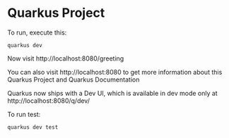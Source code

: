 # Quarkus Project

To run, execute this:

```
quarkus dev
```

Now visit http://localhost:8080/greeting

You can also visit http://localhost:8080 to get more information about this Quarkus Project and Quarkus Documentation

Quarkus now ships with a Dev UI, which is available in dev mode only at http://localhost:8080/q/dev/

To run test:

```
quarkus dev test
```

